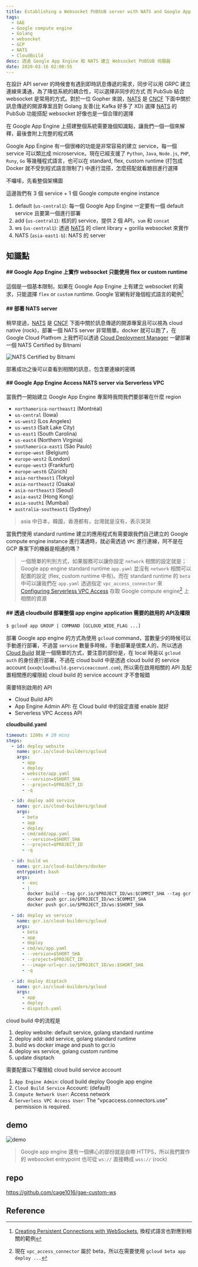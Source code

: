 ```yaml
---
title: Establishing a Websocket PUBSUB server with NATS and Google App Engine
tags:
  - GAE
  - Google compute engine
  - Golang
  - websocket
  - GCP
  - NATS
  - CloudBuild
desc: 透過 Google App Engine 和 NATS 建立 Websocket PUBSUB 伺服器
date: 2020-03-16 02:00:55
---
```



在設計 API server 的時候會有遇到即時訊息傳遞的需求，同步可以用 GRPC 建立連線來溝通，為了降低系統的耦合性，可以選擇非同步的方式
而 PubSub 結合 websocket 是常用的方式。對於一位 Gopher 來說，[NATS](https://nats.io/) 是 [CNCF](https://www.cncf.io/) 下面中關於訊息傳遞的開源專案且對 Golang 友善(比 Kafka 好多了 XD)
選擇 [NATS](https://nats.io/) 的 PubSub 功能搭配 websocket 好像也是一個合理的選擇

<!-- more -->

在 Google App Engine 上搭建整個系統需要幾個知識點，讓我們一個一個來解釋，最後會附上完整的程式碼

Google App Engine 有一個很棒的功能是非常容易的建立 service，每一個 service 可以類比成 microservice。現在已經支援了 `Python`, `Java`, `Node.js`, `PHP`, `Runy`, `Go` 等幾種程式語言，也可以在 standard, flex, custom runtime (打包成 Docker 就不受到程式語言限制了) 中進行混搭，怎麼搭配就看題目進行選擇

不囉嗦，先看整個架構圖

這邊我們有 3 個 service + 1 個 Google compute engine instance

1. default (`us-central1`): 每一個 Google App Engine 一定要有一個 default service 且要第一個進行部署
1. add (`us-central1`): 核的的 service，提供 2 個 API，`sum` 和 `concat`
1. ws (`us-central1`): 透過 [NATS](https://nats.io/) 的 client library + gorilla websocket 來實作
1. NATS (`asia-east1-b`): NATS 的 server

## 知識點

#### ## Google App Engine 上實作 websocket 只能使用 flex or custom runtime 

這個是一個基本限制，如果在 Google App Engine 上有建立 websocket 的需求，只能選擇 `flex` or `custom` runtime. Google 官網有好幾個程式語言的範例[^1]

#### ## 部著 NATS server

稍早提過，[NATS](https://nats.io/) 是 [CNCF](https://www.cncf.io/) 下面中關於訊息傳遞的開源專案且可以視為 cloud native (rock)，部署一個 NATS server 非常簡單。docker 就可以跑了，在 Google Cloud Platfrom 上我們可以透過 [Cloud Deployment Manager](https://cloud.google.com/deployment-manager) 一鍵部署一個 NATS Certified by Bitnami

![NATS Certified by Bitnami](/img/gae-custom-ws-2.png)

部著成功之後可以查看到相關的訊息，包含要連線的密碼

#### ## Google App Engine Access NATS server via Serverless VPC

當我們一開始建立 Google App Engine 專案時我問我們要部署在什麼 region

- `northamerica-northeast1` (Montréal)
- `us-central` (Iowa)
- `us-west2` (Los Angeles)
- `us-west3` (Salt Lake City)
- `us-east1` (South Carolina)
- `us-east4` (Northern Virginia)
- `southamerica-east1` (São Paulo)
- `europe-west` (Belgium)
- `europe-west2` (London)
- `europe-west3` (Frankfurt)
- `europe-west6` (Zürich)
- `asia-northeast1` (Tokyo)
- `asia-northeast2` (Osaka)
- `asia-northeast3` (Seoul)
- `asia-east2` (Hong Kong)
- `asia-south1` (Mumbai)
- `australia-southeast1` (Sydney)

> asia 中日本，韓國，香港都有，台灣就是沒有，表示哭哭

當我們使用 standard runtime 建立的應用程式有需要跟我們自己建立的 Google compute engine instance 進行溝通時，就必需透過 `VPC` 進行連線，阿不是在 GCP 專案下的機器是相通的嗎？
> 一個簡單的判別方式，如果服務可以讓你設定 `network` 相關的設定就是；Google app engine standard runtime `app.yaml` 並沒有 `network` 相關可以配置的設定 (flex, custom runtime 中有)。而在 standard runtime 的 `beta` 中可以讓我們在 `app.yaml` 透過指定 `vpc_access_connector` 來 [Configuring Serverless VPC Access](https://cloud.google.com/vpc/docs/configure-serverless-vpc-access) 存取 Google compute engine[^2] 上相關的資源

#### ## 透過 cloudbuild 部署整個 app engine application 需要的啟用的 API及權限

```bash
$ gcloud app GROUP | COMMAND [GCLOUD_WIDE_FLAG ...]
```

部署 Google app engine 的方式為使用 `gcloud` command，當數量少的時候可以手動進行部署，不過當 `service` 數量多時候，手動部署是很累人的，所以透過 [Cloud Build](https://cloud.google.com/cloud-build) 就是一個簡單的方式，要注意的部份是，在 local 時是以 `gcloud auth` 的身份進行部署，不過在 cloud build 中是透過 cloud build 的 service account (`xxx@cloudbuild.gserviceaccount.com`), 所以需在啟用相關的 API 及配置相關應的權限給 cloud build 的 service account 才不會報錯

需要特別啟用的 API
- Cloud Build API
- App Engine Admin API: 在 Cloud build 中的設定直接 enable 就好
- Serverless VPC Access API

__cloudbuild.yaml__

```yaml
timeout: 1200s # 20 mins
steps:
  - id: deploy website
    name: gcr.io/cloud-builders/gcloud
    args:
      - app
      - deploy
      - website/app.yaml
      - --version=$SHORT_SHA
      - --project=$PROJECT_ID
      - -q

  - id: deploy add service
    name: gcr.io/cloud-builders/gcloud
    args:
      - beta
      - app
      - deploy
      - cmd/add/app.yaml
      - --version=$SHORT_SHA
      - --project=$PROJECT_ID
      - -q

  - id: build ws
    name: gcr.io/cloud-builders/docker
    entrypoint: bash
    args:
      - -exc
      - |
        docker build --tag gcr.io/$PROJECT_ID/ws:$COMMIT_SHA --tag gcr.io/$PROJECT_ID/ws:$SHORT_SHA --file Dockerfile.ws .
        docker push gcr.io/$PROJECT_ID/ws:$COMMIT_SHA
        docker push gcr.io/$PROJECT_ID/ws:$SHORT_SHA

  - id: deploy ws service
    name: gcr.io/cloud-builders/gcloud
    args:
      - beta
      - app
      - deploy
      - cmd/ws/app.yaml
      - --version=$SHORT_SHA
      - --project=$PROJECT_ID
      - --image-url=gcr.io/$PROJECT_ID/ws:$SHORT_SHA
      - -q

  - id: deploy disptach
    name: gcr.io/cloud-builders/gcloud
    args:
      - app
      - deploy
      - dispatch.yaml
```

cloud build 中的流程是
1. deploy website: default service, golang standard runtime
1. deploy add: add service, golang standard runtime
1. build ws docker image and push to gcr.io
1. deploy ws service, golang custom runtime
1. update disptach

需要配置以下權限給 cloud build service account
1. `App Engine Admin`: cloud build deploy Google app engine
1. `Cloud Build Service` Account: (default)
1. `Compute Network User`: Access network
1. `Serverless VPC Access User`: The "vpcaccess.connectors.use" permission is required.

## demo

![demo](/img/gae-custom-ws-4.gif)

> Google app engine 還有一個佛心的部份就是自帶 HTTPS，所以我們實作的 websocket entrypoint 也可從 `ws://` 直接轉成 `wss://` (rock)

## repo

https://github.com/cage1016/gae-custom-ws

## Reference
[^1]: [Creating Persistent Connections with WebSockets](https://cloud.google.com/appengine/docs/flexible/go/using-websockets-and-session-affinity), 換程式語言也對應到相關的範例
[^2]: 現在 `vpc_access_connector` 屬於 beta，所以在需要使用 `gcloud beta app deploy ...`